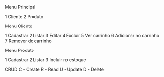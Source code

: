 Menu Principal

1 Cliente
2 Produto


Menu Cliente

1 Cadastrar
2 Listar
3 Editar
4 Excluir
5 Ver carrinho
6 Adicionar no carrinho
7 Remover do carrinho


Menu Produto

1 Cadastrar
2 Listar
3 Incluir no estoque



CRUD
C - Create
R - Read
U - Update
D - Delete